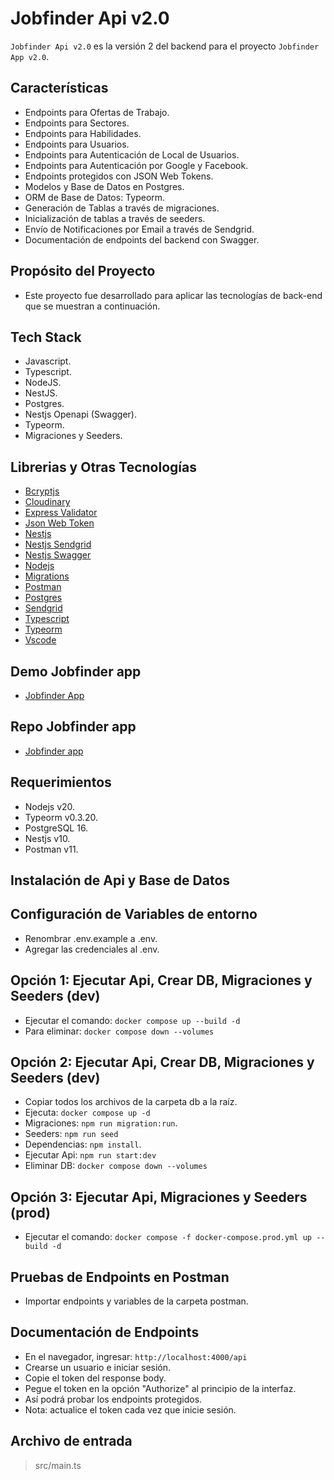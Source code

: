# Jobfinder Api v2.0

`Jobfinder Api v2.0` es la versión 2 del backend para el proyecto `Jobfinder App v2.0`.

## Características

- Endpoints para Ofertas de Trabajo.
- Endpoints para Sectores.
- Endpoints para Habilidades.
- Endpoints para Usuarios.
- Endpoints para Autenticación de Local de Usuarios.
- Endpoints para Autenticación por Google y Facebook.
- Endpoints protegidos con JSON Web Tokens.
- Modelos y Base de Datos en Postgres.
- ORM de Base de Datos: Typeorm.
- Generación de Tablas a través de migraciones.
- Inicialización de tablas a través de seeders.
- Envío de Notificaciones por Email a través de Sendgrid.
- Documentación de endpoints del backend con Swagger.

## Propósito del Proyecto

- Este proyecto fue desarrollado para aplicar las tecnologías de back-end que se muestran a continuación.

## Tech Stack

- Javascript.
- Typescript.
- NodeJS.
- NestJS.
- Postgres.
- Nestjs Openapi (Swagger).
- Typeorm.
- Migraciones y Seeders.

## Librerias y Otras Tecnologías

- [Bcryptjs](https://www.npmjs.com/package/bcryptjs)
- [Cloudinary](https://cloudinary.com/)
- [Express Validator](https://express-validator.github.io/docs/)
- [Json Web Token](https://jwt.io/)
- [Nestjs](https://nestjs.com/)
- [Nestjs Sendgrid](https://www.npmjs.com/package/@anchan828/nest-sendgrid)
- [Nestjs Swagger](https://docs.nestjs.com/openapi/introduction)
- [Nodejs](https://nodejs.org/en/)
- [Migrations](https://orkhan.gitbook.io/typeorm/docs/migrations)
- [Postman](https://www.postman.com/)
- [Postgres](https://www.postgresql.org/)
- [Sendgrid](https://sendgrid.com/en-us)
- [Typescript](https://www.typescriptlang.org/)
- [Typeorm](https://typeorm.io/)
- [Vscode](https://code.visualstudio.com/)

## Demo Jobfinder app

- [Jobfinder App](https://jobfinder-app-v2.netlify.app/)

## Repo Jobfinder app

- [Jobfinder app](https://github.com/nca1478/job-finder-app-v2)

## Requerimientos

- Nodejs v20.
- Typeorm v0.3.20.
- PostgreSQL 16.
- Nestjs v10.
- Postman v11.

## Instalación de Api y Base de Datos

## Configuración de Variables de entorno

- Renombrar .env.example a .env.
- Agregar las credenciales al .env.

## Opción 1: Ejecutar Api, Crear DB, Migraciones y Seeders (dev)

- Ejecutar el comando: `docker compose up --build -d`
- Para eliminar: `docker compose down --volumes`

## Opción 2: Ejecutar Api, Crear DB, Migraciones y Seeders (dev)

- Copiar todos los archivos de la carpeta db a la raíz.
- Ejecuta: `docker compose up -d`
- Migraciones: `npm run migration:run`.
- Seeders: `npm run seed`
- Dependencias: `npm install`.
- Ejecutar Api: `npm run start:dev`
- Eliminar DB: `docker compose down --volumes`

## Opción 3: Ejecutar Api, Migraciones y Seeders (prod)

- Ejecutar el comando: `docker compose -f docker-compose.prod.yml up --build -d`

## Pruebas de Endpoints en Postman

- Importar endpoints y variables de la carpeta postman.

## Documentación de Endpoints

- En el navegador, ingresar: `http://localhost:4000/api`
- Crearse un usuario e iniciar sesión.
- Copie el token del response body.
- Pegue el token en la opción "Authorize" al principio de la interfaz.
- Así podrá probar los endpoints protegidos.
- Nota: actualice el token cada vez que inicie sesión.

## Archivo de entrada

> src/main.ts
